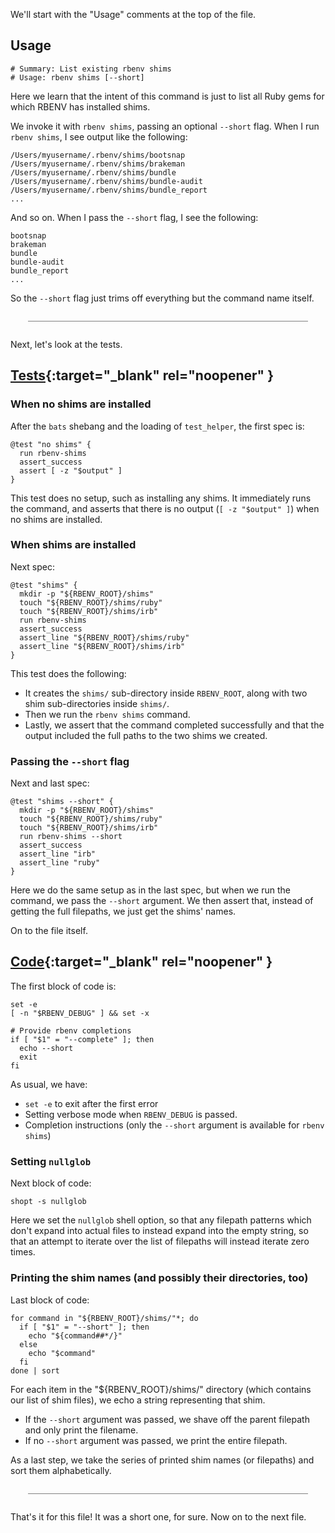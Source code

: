 We'll start with the "Usage" comments at the top of the file.

## Usage

```
# Summary: List existing rbenv shims
# Usage: rbenv shims [--short]
```

Here we learn that the intent of this command is just to list all Ruby gems for which RBENV has installed shims.

We invoke it with `rbenv shims`, passing an optional `--short` flag.  When I run `rbenv shims`, I see output like the following:

```
/Users/myusername/.rbenv/shims/bootsnap
/Users/myusername/.rbenv/shims/brakeman
/Users/myusername/.rbenv/shims/bundle
/Users/myusername/.rbenv/shims/bundle-audit
/Users/myusername/.rbenv/shims/bundle_report
...
```

And so on.  When I pass the `--short` flag, I see the following:

```
bootsnap
brakeman
bundle
bundle-audit
bundle_report
...
```

So the `--short` flag just trims off everything but the command name itself.

<div style="margin: 2em; border-bottom: 1px solid grey"></div>

Next, let's look at the tests.

## [Tests](https://github.com/rbenv/rbenv/blob/c4395e58201966d9f90c12bd6b7342e389e7a4cb/test/shims.bats){:target="_blank" rel="noopener" }

### When no shims are installed

After the `bats` shebang and the loading of `test_helper`, the first spec is:

```
@test "no shims" {
  run rbenv-shims
  assert_success
  assert [ -z "$output" ]
}
```

This test does no setup, such as installing any shims.  It immediately runs the command, and asserts that there is no output (`[ -z "$output" ]`) when no shims are installed.

### When shims are installed

Next spec:

```
@test "shims" {
  mkdir -p "${RBENV_ROOT}/shims"
  touch "${RBENV_ROOT}/shims/ruby"
  touch "${RBENV_ROOT}/shims/irb"
  run rbenv-shims
  assert_success
  assert_line "${RBENV_ROOT}/shims/ruby"
  assert_line "${RBENV_ROOT}/shims/irb"
}
```

This test does the following:

- It creates the `shims/` sub-directory inside `RBENV_ROOT`, along with two shim sub-directories inside `shims/`.
- Then we run the `rbenv shims` command.
- Lastly, we assert that the command completed successfully and that the output included the full paths to the two shims we created.

### Passing the `--short` flag

Next and last spec:

```
@test "shims --short" {
  mkdir -p "${RBENV_ROOT}/shims"
  touch "${RBENV_ROOT}/shims/ruby"
  touch "${RBENV_ROOT}/shims/irb"
  run rbenv-shims --short
  assert_success
  assert_line "irb"
  assert_line "ruby"
}
```

Here we do the same setup as in the last spec, but when we run the command, we pass the `--short` argument.  We then assert that, instead of getting the full filepaths, we just get the shims' names.

On to the file itself.

## [Code](https://github.com/rbenv/rbenv/blob/c4395e58201966d9f90c12bd6b7342e389e7a4cb/libexec/rbenv-shims){:target="_blank" rel="noopener" }

The first block of code is:

```
set -e
[ -n "$RBENV_DEBUG" ] && set -x

# Provide rbenv completions
if [ "$1" = "--complete" ]; then
  echo --short
  exit
fi
```

As usual, we have:

- `set -e` to exit after the first error
- Setting verbose mode when `RBENV_DEBUG` is passed.
- Completion instructions (only the `--short` argument is available for `rbenv shims`)

### Setting `nullglob`

Next block of code:

```
shopt -s nullglob
```

Here we set the `nullglob` shell option, so that any filepath patterns which don't expand into actual files to instead expand into the empty string, so that an attempt to iterate over the list of filepaths will instead iterate zero times.

### Printing the shim names (and possibly their directories, too)

Last block of code:

```
for command in "${RBENV_ROOT}/shims/"*; do
  if [ "$1" = "--short" ]; then
    echo "${command##*/}"
  else
    echo "$command"
  fi
done | sort
```

For each item in the "${RBENV_ROOT}/shims/" directory (which contains our list of shim files), we echo a string representing that shim.

- If the `--short` argument was passed, we shave off the parent filepath and only print the filename.
- If no `--short` argument was passed, we print the entire filepath.

As a last step, we take the series of printed shim names (or filepaths) and sort them alphabetically.

<div style="margin: 2em; border-bottom: 1px solid grey"></div>

That's it for this file!  It was a short one, for sure.  Now on to the next file.
